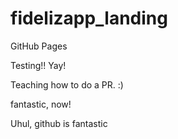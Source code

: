 # fidelizapp_landing
GitHub Pages

Testing!! Yay!

Teaching how to do a PR. :)

fantastic, now!

Uhul, github is fantastic
